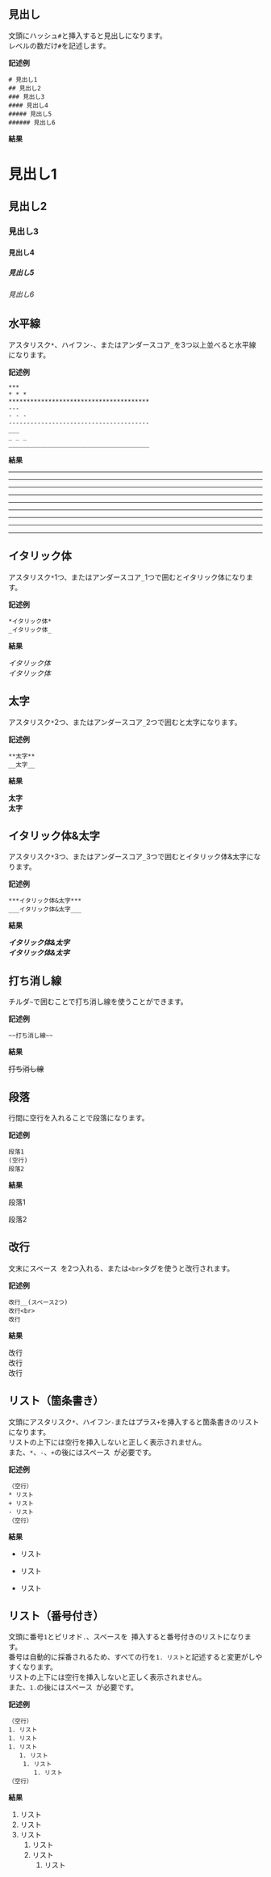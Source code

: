 ## 見出し

文頭にハッシュ`#`と挿入すると見出しになります。  
レベルの数だけ`#`を記述します。   

**記述例**

```
# 見出し1
## 見出し2
### 見出し3
#### 見出し4
##### 見出し5
###### 見出し6
```

**結果**

# 見出し1
## 見出し2
### 見出し3
#### 見出し4
##### 見出し5
###### 見出し6

## 水平線

アスタリスク`*`、ハイフン`-`、またはアンダースコア`_`を3つ以上並べると水平線になります。

**記述例**

```
***
* * *
***************************************
---
- - -
---------------------------------------
___
_ _ _ 
_______________________________________

```

**結果**

***
* * *
***************************************
---
- - -
---------------------------------------
___
_ _ _ 
_______________________________________

## イタリック体

アスタリスク`*`1つ、またはアンダースコア`_`1つで囲むとイタリック体になります。

**記述例**

```
*イタリック体*
_イタリック体_
```

**結果**

*イタリック体*  
_イタリック体_

## 太字

アスタリスク`*`2つ、またはアンダースコア`_`2つで囲むと太字になります。

**記述例**

```
**太字**
__太字__
```

**結果**

**太字**  
__太字__

## イタリック体&太字

アスタリスク`*`3つ、またはアンダースコア`_`3つで囲むとイタリック体&太字になります。

**記述例**

```
***イタリック体&太字***
___イタリック体&太字___
```

**結果**

***イタリック体&太字***  
___イタリック体&太字___

## 打ち消し線

チルダ`~`で囲むことで打ち消し線を使うことができます。

**記述例**

```
~~打ち消し線~~
```

**結果**

~~打ち消し線~~

## 段落
行間に空行を入れることで段落になります。

**記述例**

```
段落1
(空行)
段落2
```

**結果**

段落1

段落2

## 改行
文末にスペース` `を2つ入れる、または`<br>`タグを使うと改行されます。

**記述例**

```
改行__(スペース2つ)
改行<br>
改行
```
**結果**

改行  
改行<br>
改行

## リスト（箇条書き）

文頭にアスタリスク`*`、ハイフン`-`またはプラス`+`を挿入すると箇条書きのリストになります。  
リストの上下には空行を挿入しないと正しく表示されません。  
また、`*`、`-`、`+`の後にはスペース` `が必要です。

**記述例**

```
（空行）
* リスト
+ リスト
- リスト
（空行）
```

**結果**

* リスト
+ リスト
- リスト

## リスト（番号付き）

文頭に番号`1`とピリオド`.`、スペースを` `挿入すると番号付きのリストになります。  
番号は自動的に採番されるため、すべての行を`1. リスト`と記述すると変更がしやすくなります。  
リストの上下には空行を挿入しないと正しく表示されません。  
また、`1.`の後にはスペース` `が必要です。


**記述例**

```
（空行）
1. リスト
1. リスト
1. リスト
   1. リスト
    1. リスト
       1. リスト
（空行）
```

**結果**

1. リスト
1. リスト
1. リスト
   1. リスト
    1. リスト
       1. リスト
